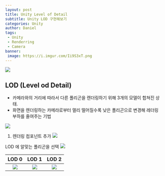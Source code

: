 ```yaml
---
layout: post
title: Unity Level of Detail
subtitle: Unity LOD 구현해보기
categories: Unity
author: Daniel
tags: 
 - Unity
 - Renderring
 - Camera
banner:
 image: https://i.imgur.com/Ii9S3xT.png
---
```



![](https://i.imgur.com/reEf0SO.jpg)

LOD (Level od Detail)
--

- 카메라와의 거리에 따라서 다른 폴리곤을 렌더링하기 위해 3개의 모델이 합쳐진 상태.
- 화면을 렌더링하는 카메라로부터 멀리 떨어질수록 낮은 폴리곤으로 변경해 레더링 부하를 줄여주는 기법

![](https://i.imgur.com/Ii9S3xT.png)

1. 렌더링 컴포넌트 추가
![](https://i.imgur.com/V9HMJU7.png)


LOD 에 알맞는 폴리곤을 선택
![](https://i.imgur.com/yDkPpD5.png)

|LOD 0| LOD 1|LOD 2|
|:--:|:--:|:--:|
|![](https://i.imgur.com/JqG2JIO.jpg)|![](https://i.imgur.com/Uos9IJz.jpg)|![](https://i.imgur.com/rVCqDzZ.jpg)











